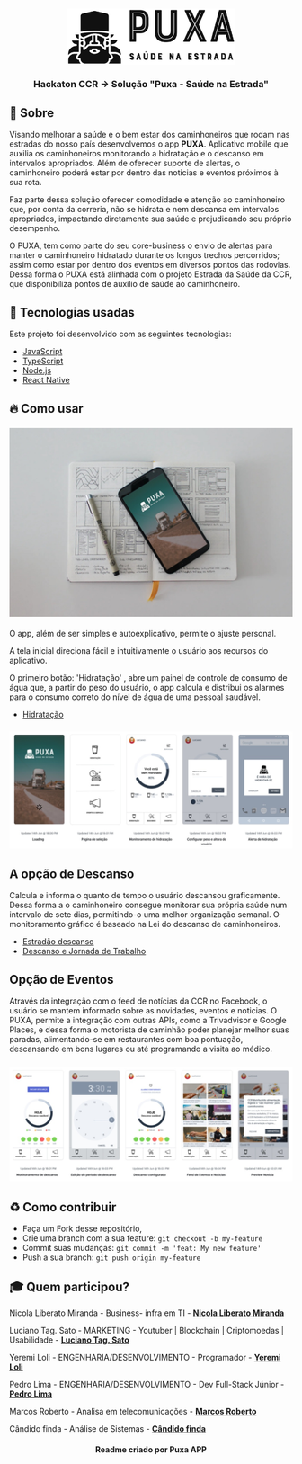 <h3 align="center">
    <img alt="Logo" title="logo" width="300px" src="./img/logo.jpeg">
    <br><br>
    <b>Hackaton CCR  -> Solução "Puxa - Saúde na Estrada"</b> 
</h3>

## :bookmark: Sobre
Visando melhorar a saúde e o bem estar dos caminhoneiros que rodam nas estradas do nosso país desenvolvemos o app <strong>PUXA</strong>. Aplicativo mobile que auxilia os caminhoneiros monitorando a hidratação e o descanso em intervalos apropriados. Além de oferecer suporte de alertas, o caminhoneiro poderá estar por dentro das noticias e eventos próximos à sua rota.

Faz parte dessa solução oferecer comodidade e atenção ao caminhoneiro que, por conta da correria, não se hidrata e nem descansa em intervalos apropriados, impactando diretamente sua saúde e prejudicando seu próprio desempenho.

O PUXA, tem como parte do seu core-business o envio de alertas para manter o caminhoneiro hidratado durante os longos trechos percorridos; assim como estar por dentro dos eventos em diversos pontos das rodovias. Dessa forma o PUXA está alinhada com o projeto Estrada da Saúde da CCR, que disponibiliza pontos de auxílio de saúde ao caminhoneiro.

## 🚀 Tecnologias usadas

Este projeto foi desenvolvido com as seguintes tecnologias:
- [JavaScript](https://developer.mozilla.org/pt-BR/docs/Aprender/JavaScript)
- [TypeScript](https://www.typescriptlang.org/)
- [Node.js](https://nodejs.org/en/)
- [React Native](https://reactnative.dev/)

<a id="como-usar"></a>

## :fire: Como usar

<h3 align="center">
    <img alt="Logo" title="logo" src="./img/cel-doc.jpeg">
</h3>

O app, além de ser simples e autoexplicativo, permite o ajuste personal. 

A tela inicial direciona fácil e intuitivamente o usuário aos recursos do aplicativo.

O primeiro botão: 'Hidratação' , abre um painel de controle de consumo de água que, a partir do peso do usuário, o app calcula e distribui os alarmes para o consumo correto do nível de água de uma pessoal saudável.

- [Hidratação]("https://www.conquistesuavida.com.br/noticia/agua-na-medida-certa-aprenda-a-calcular-corretamente-a-sua-hidratacao_a2245/1")

<h3 align="center">
    <img alt="Telas de cadastro e funcionalidade de hidratação" title="logo" width="" src="./img/splash1.jpeg">
</h3>

## A opção de Descanso

Calcula e informa o quanto de tempo o usuário descansou graficamente. Dessa forma a o caminhoneiro consegue monitorar sua própria saúde num intervalo de sete dias,  permitindo-o uma melhor organização semanal. O monitoramento gráfico é baseado na Lei do descanso de caminhoneiros.

- [Estradão descanso](https://estradao.estadao.com.br/servicos/lei-do-descanso-de-caminhoneiros-pode-mudar-por-causa-do-coronavirus/)
- [Descanso e Jornada de Trabalho](https://bsoft.com.br/blog/lei-do-caminhoneiro-descanso-e-jornada-de-trabalho)

## Opção de Eventos

Através da integração com o feed de notícias da CCR no Facebook, o usuário se mantem informado sobre as novidades, eventos e noticias. O PUXA, permite a integração com outras APIs, como a Trivadvisor e Google Places, e dessa forma o motorista de caminhão poder planejar melhor suas paradas, alimentando-se em restaurantes com boa pontuação, descansando em bons lugares ou até programando a visita ao médico.

<h3 align="center">
    <img alt="Telas de funcionalidades de descanso e feed de eventos" title="logo" width="" src="./img/splash.jpeg">
</h3>

## :recycle:  Como contribuir

- Faça um Fork desse repositório,
- Crie uma branch com a sua feature: `git checkout -b my-feature`
- Commit suas mudanças: `git commit -m 'feat: My new feature'`
- Push a sua branch: `git push origin my-feature`

## :mortar_board:  Quem participou?

Nicola Liberato Miranda - Business- infra em TI -  **[Nicola Liberato Miranda](https://github.com/nicolaabre)**

Luciano Tag. Sato - MARKETING - Youtuber | Blockchain | Criptomoedas | Usabilidade -  **[Luciano Tag. Sato](https://github.com/sato888)**

Yeremi Loli - ENGENHARIA/DESENVOLVIMENTO - Programador -  **[Yeremi Loli](https://github.com/yeremi)**

Pedro Lima - ENGENHARIA/DESENVOLVIMENTO - Dev Full-Stack Júnior -  **[Pedro Lima](https://github.com/lima-pedro)**

Marcos Roberto - Analisa em telecomunicações -  **[Marcos Roberto](https://github.com/marcosanaka)**

Cândido finda - Análise de Sistemas -  **[Cândido finda](https://github.com/candidofinda)**

<h4 align="center">
    Readme criado por Puxa APP
</h4>